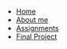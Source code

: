 * [Home]()
* [About me](about-me.md)
* [Assignments](assignments/week01/assignment-01.md)
* [Final Project](assignments/final-project/final-project.md)